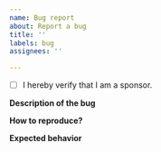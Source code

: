 ```yaml
---
name: Bug report
about: Report a bug
title: ''
labels: bug
assignees: ''

---
```


<!-- Set an X in the square brackets below if you are a sponsor. Sponsorship is required to submit bug reports. See https://github.com/sponsors/Genbox  -->
* [ ] I hereby verify that I am a sponsor.

**Description of the bug**
<Your text here>

**How to reproduce?**
<Your text here>

**Expected behavior**
<Your text here>
